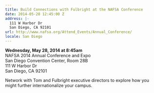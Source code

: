 ```yaml
---
title: Build Connections with Fulbright at the NAFSA Conference
date: 2014-05-28 12:45:00 Z
address: |-
  111 W Harbor Dr
  San Diego, CA 92101
url: http://www.nafsa.org/Attend_Events/Annual_Conference/
locale: San Diego
---
```


**Wednesday, May 28, 2014 at 8:45am**  
NAFSA 2014 Annual Conference and Expo  
San Diego Convention Center, Room 28B  
111 W Harbor Dr  
San Diego, CA   92101  

Network with Tom and Fulbright executive directors to explore how you might further internationalize your campus.
